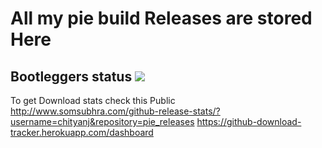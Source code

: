 # All my pie build Releases are stored Here 


## Bootleggers status <a href='http://35.196.204.223:8080/job/Bootleggers'><img src='http://35.196.204.223:8080/buildStatus/icon?job=Bootleggers'></a>

To get Download stats check this
Public http://www.somsubhra.com/github-release-stats/?username=chityanj&repository=pie_releases
https://github-download-tracker.herokuapp.com/dashboard

